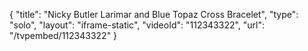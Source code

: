 {
    "title": "Nicky Butler Larimar and Blue Topaz Cross Bracelet",
    "type": "solo",
    "layout": "iframe-static",
    "videoId": "112343322",
    "url": "\/tvpembed\/112343322"
}